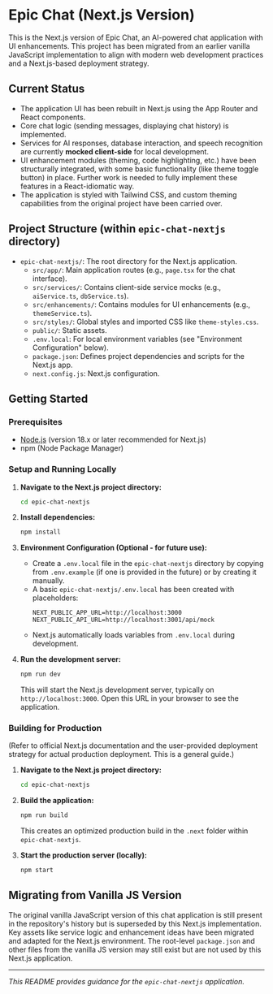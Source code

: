 # Epic Chat (Next.js Version)

This is the Next.js version of Epic Chat, an AI-powered chat application with UI enhancements. This project has been migrated from an earlier vanilla JavaScript implementation to align with modern web development practices and a Next.js-based deployment strategy.

## Current Status

*   The application UI has been rebuilt in Next.js using the App Router and React components.
*   Core chat logic (sending messages, displaying chat history) is implemented.
*   Services for AI responses, database interaction, and speech recognition are currently **mocked client-side** for local development.
*   UI enhancement modules (theming, code highlighting, etc.) have been structurally integrated, with some basic functionality (like theme toggle button) in place. Further work is needed to fully implement these features in a React-idiomatic way.
*   The application is styled with Tailwind CSS, and custom theming capabilities from the original project have been carried over.

## Project Structure (within `epic-chat-nextjs` directory)

*   `epic-chat-nextjs/`: The root directory for the Next.js application.
    *   `src/app/`: Main application routes (e.g., `page.tsx` for the chat interface).
    *   `src/services/`: Contains client-side service mocks (e.g., `aiService.ts`, `dbService.ts`).
    *   `src/enhancements/`: Contains modules for UI enhancements (e.g., `themeService.ts`).
    *   `src/styles/`: Global styles and imported CSS like `theme-styles.css`.
    *   `public/`: Static assets.
    *   `.env.local`: For local environment variables (see "Environment Configuration" below).
    *   `package.json`: Defines project dependencies and scripts for the Next.js app.
    *   `next.config.js`: Next.js configuration.

## Getting Started

### Prerequisites

*   [Node.js](https://nodejs.org/) (version 18.x or later recommended for Next.js)
*   npm (Node Package Manager)

### Setup and Running Locally

1.  **Navigate to the Next.js project directory:**
    ```bash
    cd epic-chat-nextjs
    ```

2.  **Install dependencies:**
    ```bash
    npm install
    ```

3.  **Environment Configuration (Optional - for future use):**
    *   Create a `.env.local` file in the `epic-chat-nextjs` directory by copying from `.env.example` (if one is provided in the future) or by creating it manually.
    *   A basic `epic-chat-nextjs/.env.local` has been created with placeholders:
        ```
        NEXT_PUBLIC_APP_URL=http://localhost:3000
        NEXT_PUBLIC_API_URL=http://localhost:3001/api/mock
        ```
    *   Next.js automatically loads variables from `.env.local` during development.

4.  **Run the development server:**
    ```bash
    npm run dev
    ```
    This will start the Next.js development server, typically on `http://localhost:3000`. Open this URL in your browser to see the application.

### Building for Production

(Refer to official Next.js documentation and the user-provided deployment strategy for actual production deployment. This is a general guide.)

1.  **Navigate to the Next.js project directory:**
    ```bash
    cd epic-chat-nextjs
    ```

2.  **Build the application:**
    ```bash
    npm run build
    ```
    This creates an optimized production build in the `.next` folder within `epic-chat-nextjs`.

3.  **Start the production server (locally):**
    ```bash
    npm start
    ```

## Migrating from Vanilla JS Version

The original vanilla JavaScript version of this chat application is still present in the repository's history but is superseded by this Next.js implementation. Key assets like service logic and enhancement ideas have been migrated and adapted for the Next.js environment. The root-level `package.json` and other files from the vanilla JS version may still exist but are not used by this Next.js application.

---

*This README provides guidance for the `epic-chat-nextjs` application.*
